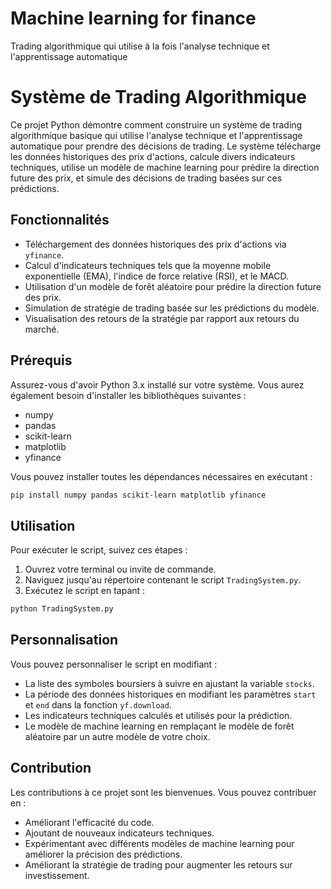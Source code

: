 # Machine learning for finance
Trading algorithmique qui utilise à la fois l'analyse technique et l'apprentissage automatique

# Système de Trading Algorithmique

Ce projet Python démontre comment construire un système de trading algorithmique basique qui utilise l'analyse technique et l'apprentissage automatique pour prendre des décisions de trading. Le système télécharge les données historiques des prix d'actions, calcule divers indicateurs techniques, utilise un modèle de machine learning pour prédire la direction future des prix, et simule des décisions de trading basées sur ces prédictions.

## Fonctionnalités

- Téléchargement des données historiques des prix d'actions via `yfinance`.
- Calcul d'indicateurs techniques tels que la moyenne mobile exponentielle (EMA), l'indice de force relative (RSI), et le MACD.
- Utilisation d'un modèle de forêt aléatoire pour prédire la direction future des prix.
- Simulation de stratégie de trading basée sur les prédictions du modèle.
- Visualisation des retours de la stratégie par rapport aux retours du marché.

## Prérequis

Assurez-vous d'avoir Python 3.x installé sur votre système. Vous aurez également besoin d'installer les bibliothèques suivantes :

- numpy
- pandas
- scikit-learn
- matplotlib
- yfinance

Vous pouvez installer toutes les dépendances nécessaires en exécutant :

```bash
pip install numpy pandas scikit-learn matplotlib yfinance
```


## Utilisation

Pour exécuter le script, suivez ces étapes :

1. Ouvrez votre terminal ou invite de commande.
2. Naviguez jusqu'au répertoire contenant le script `TradingSystem.py`.
3. Exécutez le script en tapant :

```bash
python TradingSystem.py
```


## Personnalisation

Vous pouvez personnaliser le script en modifiant :

- La liste des symboles boursiers à suivre en ajustant la variable `stocks`.
- La période des données historiques en modifiant les paramètres `start` et `end` dans la fonction `yf.download`.
- Les indicateurs techniques calculés et utilisés pour la prédiction.
- Le modèle de machine learning en remplaçant le modèle de forêt aléatoire par un autre modèle de votre choix.

## Contribution

Les contributions à ce projet sont les bienvenues. Vous pouvez contribuer en :

- Améliorant l'efficacité du code.
- Ajoutant de nouveaux indicateurs techniques.
- Expérimentant avec différents modèles de machine learning pour améliorer la précision des prédictions.
- Améliorant la stratégie de trading pour augmenter les retours sur investissement.


